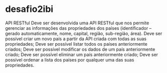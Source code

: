 # desafio2ibi
 API RESTful Deve ser desenvolvida uma API RESTful que nos permite gerenciar as informações das propriedades dos países (identificador – gerado automaticamente, nome, capital, região, sub-região, área).  Deve ser possível criar um novo país a partir da API criada com todas as suas propriedades; Deve ser possível listar todos os países anteriormente criados; Deve ser possível modificar os dados de um país anteriormente criado; Deve ser possível eliminar um país anteriormente criado; Deve ser possível ordenar a lista dos países por qualquer uma das suas propriedades.
